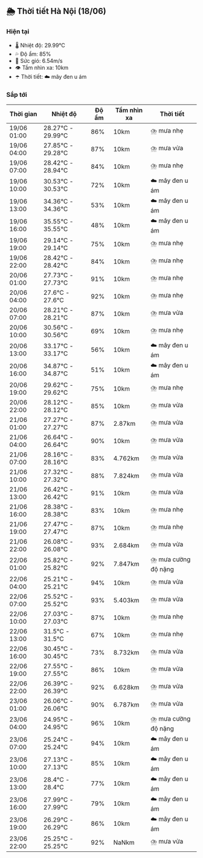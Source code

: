 ## 🌦️ Thời tiết Hà Nội (18/06)

### Hiện tại

- 🌡️ Nhiệt độ: 29.99℃
- 💦 Độ ẩm: 85%
- 💨 Sức gió: 6.54m/s
- 👁️ Tầm nhìn xa: 10km
- ☂️ Thời tiết: ☁️ mây đen u ám

### Sắp tới

| Thời gian | Nhiệt độ | Độ ẩm | Tầm nhìn xa | Thời tiết |
| --- | --- | --- | --- | --- |
| 19/06 01:00 | 28.27℃ - 29.99℃ | 86% | 10km | ⛈️ mưa nhẹ |
| 19/06 04:00 | 27.85℃ - 29.28℃ | 87% | 10km | ⛈️ mưa vừa |
| 19/06 07:00 | 28.42℃ - 28.94℃ | 84% | 10km | ⛈️ mưa nhẹ |
| 19/06 10:00 | 30.53℃ - 30.53℃ | 72% | 10km | ☁️ mây đen u ám |
| 19/06 13:00 | 34.36℃ - 34.36℃ | 53% | 10km | ☁️ mây đen u ám |
| 19/06 16:00 | 35.55℃ - 35.55℃ | 48% | 10km | ☁️ mây đen u ám |
| 19/06 19:00 | 29.14℃ - 29.14℃ | 75% | 10km | ⛈️ mưa nhẹ |
| 19/06 22:00 | 28.42℃ - 28.42℃ | 84% | 10km | ⛈️ mưa nhẹ |
| 20/06 01:00 | 27.73℃ - 27.73℃ | 91% | 10km | ⛈️ mưa nhẹ |
| 20/06 04:00 | 27.6℃ - 27.6℃ | 92% | 10km | ⛈️ mưa nhẹ |
| 20/06 07:00 | 28.21℃ - 28.21℃ | 87% | 10km | ⛈️ mưa vừa |
| 20/06 10:00 | 30.56℃ - 30.56℃ | 69% | 10km | ⛈️ mưa nhẹ |
| 20/06 13:00 | 33.17℃ - 33.17℃ | 56% | 10km | ☁️ mây đen u ám |
| 20/06 16:00 | 34.87℃ - 34.87℃ | 51% | 10km | ☁️ mây đen u ám |
| 20/06 19:00 | 29.62℃ - 29.62℃ | 75% | 10km | ⛈️ mưa nhẹ |
| 20/06 22:00 | 28.12℃ - 28.12℃ | 85% | 10km | ⛈️ mưa vừa |
| 21/06 01:00 | 27.27℃ - 27.27℃ | 87% | 2.87km | ⛈️ mưa vừa |
| 21/06 04:00 | 26.64℃ - 26.64℃ | 90% | 10km | ⛈️ mưa vừa |
| 21/06 07:00 | 28.16℃ - 28.16℃ | 83% | 4.762km | ⛈️ mưa vừa |
| 21/06 10:00 | 27.32℃ - 27.32℃ | 88% | 7.824km | ⛈️ mưa vừa |
| 21/06 13:00 | 26.42℃ - 26.42℃ | 91% | 10km | ⛈️ mưa vừa |
| 21/06 16:00 | 28.38℃ - 28.38℃ | 83% | 10km | ⛈️ mưa nhẹ |
| 21/06 19:00 | 27.47℃ - 27.47℃ | 87% | 10km | ⛈️ mưa nhẹ |
| 21/06 22:00 | 26.08℃ - 26.08℃ | 93% | 2.684km | ⛈️ mưa vừa |
| 22/06 01:00 | 25.82℃ - 25.82℃ | 92% | 7.847km | ⛈️ mưa cường độ nặng |
| 22/06 04:00 | 25.21℃ - 25.21℃ | 94% | 10km | ⛈️ mưa vừa |
| 22/06 07:00 | 25.52℃ - 25.52℃ | 93% | 5.403km | ⛈️ mưa vừa |
| 22/06 10:00 | 27.03℃ - 27.03℃ | 87% | 10km | ⛈️ mưa nhẹ |
| 22/06 13:00 | 31.5℃ - 31.5℃ | 67% | 10km | ⛈️ mưa nhẹ |
| 22/06 16:00 | 30.45℃ - 30.45℃ | 73% | 8.732km | ⛈️ mưa vừa |
| 22/06 19:00 | 27.55℃ - 27.55℃ | 86% | 10km | ⛈️ mưa vừa |
| 22/06 22:00 | 26.39℃ - 26.39℃ | 92% | 6.628km | ⛈️ mưa vừa |
| 23/06 01:00 | 26.06℃ - 26.06℃ | 90% | 6.787km | ⛈️ mưa vừa |
| 23/06 04:00 | 24.95℃ - 24.95℃ | 96% | 10km | ⛈️ mưa cường độ nặng |
| 23/06 07:00 | 25.24℃ - 25.24℃ | 94% | 10km | ☁️ mây đen u ám |
| 23/06 10:00 | 27.13℃ - 27.13℃ | 85% | 10km | ☁️ mây đen u ám |
| 23/06 13:00 | 28.4℃ - 28.4℃ | 77% | 10km | ☁️ mây đen u ám |
| 23/06 16:00 | 27.99℃ - 27.99℃ | 79% | 10km | ☁️ mây đen u ám |
| 23/06 19:00 | 26.29℃ - 26.29℃ | 86% | 10km | ☁️ mây đen u ám |
| 23/06 22:00 | 25.25℃ - 25.25℃ | 92% | NaNkm | ⛈️ mưa vừa |
